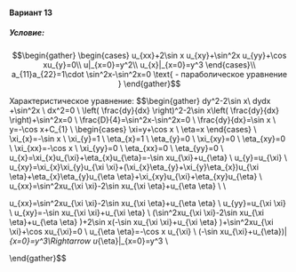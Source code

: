 #### Вариант 13
##### Условие:
$$\begin{gather}
\begin{cases}
u_{xx}+2\sin x u_{xy}+\sin^2x u_{yy}+\cos xu_{y}=0\\
u|_{x=0}=y^2\\
u_{x}|_{x=0}=y^3
\end{cases}\\
a_{11}a_{22}=1\cdot \sin^2x-\sin^2x=0 \text{ - параболическое уравнение }
\end{gather}$$

Характеристическое уравнение:
$$\begin{gather}
 dy^2-2\sin x\ dydx +\sin^2x \ dx^2=0 \\
\left( \frac{dy}{dx} \right)^2-2\sin x\left( \frac{dy}{dx} \right)+\sin^2x=0 \\
\frac{D}{4}=\sin^2x-\sin^2x=0 \\
\frac{dy}{dx}=\sin x \\
y=-\cos x+C_{1} \\
\begin{cases}
\xi=y+\cos x \\
\eta=x
\end{cases} \\
\xi_{x}=-\sin x \\
\xi_{y}=1 \\
\eta_{x}=1 \\
\eta_{y}=0 \\
\xi_{xy}=0 \\
\eta_{xy}=0 \\
\xi_{xx}=-\cos x \\
\xi_{yy}=0 \\
\eta_{xx}=0 \\
\eta_{yy}=0 \\
u_{x}=\xi_{x}u_{\xi}+\eta_{x}u_{\eta}=-\sin xu_{\xi}+u_{\eta} \\
u_{y}=u_{\xi} \\
u_{xy}=\xi_{x}\xi_{y}u_{\xi \xi}+(\xi_{x}\eta_{y}+\xi_{y}\eta_{x})u_{\xi \eta}+\eta_{x}\eta_{y}u_{\eta \eta}+\xi_{xy}u_{\xi}+\eta_{xy}u_{\eta} \\
u_{xx}=\sin^2xu_{\xi \xi}-2\sin xu_{\xi \eta}+u_{\eta \eta} \\
 \\ 

u_{xx}=\sin^2xu_{\xi \xi}-2\sin xu_{\xi \eta}+u_{\eta \eta} \\
u_{yy}=u_{\xi \xi} \\
u_{xy}=-\sin xu_{\xi \xi}+u_{\xi \eta} \\
(\sin^2xu_{\xi \xi}-2\sin xu_{\xi \eta}+u_{\eta \eta} )+2\sin x(-\sin xu_{\xi \xi}+u_{\xi \eta} )+\sin^2xu_{\xi \xi}+\cos xu_{\xi}=0 \\
u_{\eta \eta}=-\cos x u_{\xi} \\
(-\sin xu_{\xi}+u_{\eta})|_{x=0}=y^3\Rightarrow u_{\eta}|_{x=0}=y^3 \\


\end{gather}$$

